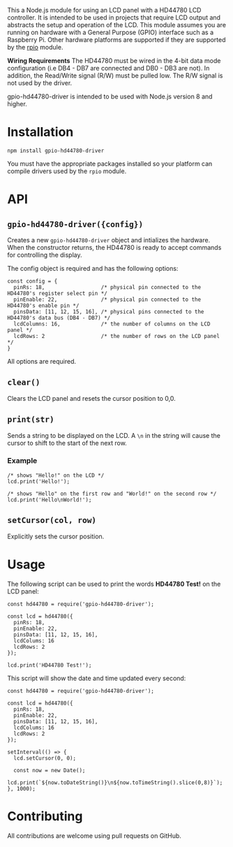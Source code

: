 This a Node.js module for using an LCD panel with a HD44780 LCD controller.  It is intended to be used in projects that require LCD output and abstracts the setup and operation of the LCD.  This module assumes you are running on hardware with a General Purpose (GPIO) interface such as a Raspberry Pi.  Other hardware platforms are supported if they are supported by the [rpio](https://www.npmjs.com/package/rpio) module.  

**Wiring Requirements**
The HD44780 must be wired in the 4-bit data mode configuration (i.e DB4 - DB7 are connected and DB0 - DB3 are not).  In addition, the Read/Write signal (R/W) must be pulled low.  The R/W signal is not used by the driver.

gpio-hd44780-driver is intended to be used with Node.js version 8 and higher.

# Installation
`
npm install gpio-hd44780-driver
`

You must have the appropriate packages installed so your platform can compile drivers used by the `rpio` module.

# API

## `gpio-hd44780-driver({config})`

Creates a new `gpio-hd44780-driver` object and intializes the hardware.  When the constructor returns, the HD44780 is ready to accept commands for controlling the display.

The config object is required and has the following options:
```
const config = {
  pinRs: 18,                  /* physical pin connected to the HD44780's register select pin */
  pinEnable: 22,              /* physical pin connected to the HD44780's enable pin */
  pinsData: [11, 12, 15, 16], /* physical pins connected to the HD44780's data bus (DB4 - DB7) */
  lcdColumns: 16,             /* the number of columns on the LCD panel */
  lcdRows: 2                  /* the number of rows on the LCD panel */
}
```

All options are required.

## `clear()`

Clears the LCD panel and resets the cursor position to 0,0.

## `print(str)`

Sends a string to be displayed on the LCD.  A `\n` in the string will cause the cursor to shift to the start of the next row.

### Example
```
/* shows "Hello!" on the LCD */
lcd.print('Hello!');

/* shows "Hello" on the first row and "World!" on the second row */
lcd.print('Hello\nWorld!');
```

## `setCursor(col, row)`

Explicitly sets the cursor position.

# Usage

The following script can be used to print the words **HD44780 Test!** on the LCD panel:
```
const hd44780 = require('gpio-hd44780-driver');

const lcd = hd44780({
  pinRs: 18,
  pinEnable: 22,
  pinsData: [11, 12, 15, 16],
  lcdColums: 16
  lcdRows: 2
});

lcd.print('HD44780 Test!');
```

This script will show the date and time updated every second:
```
const hd44780 = require('gpio-hd44780-driver');

const lcd = hd44780({
  pinRs: 18,
  pinEnable: 22,
  pinsData: [11, 12, 15, 16],
  lcdColums: 16
  lcdRows: 2
});

setInterval(() => {
  lcd.setCursor(0, 0);

  const now = new Date();
  lcd.print(`${now.toDateString()}\n${now.toTimeString().slice(0,8)}`);
}, 1000);
```

# Contributing

All contributions are welcome using pull requests on GitHub.
